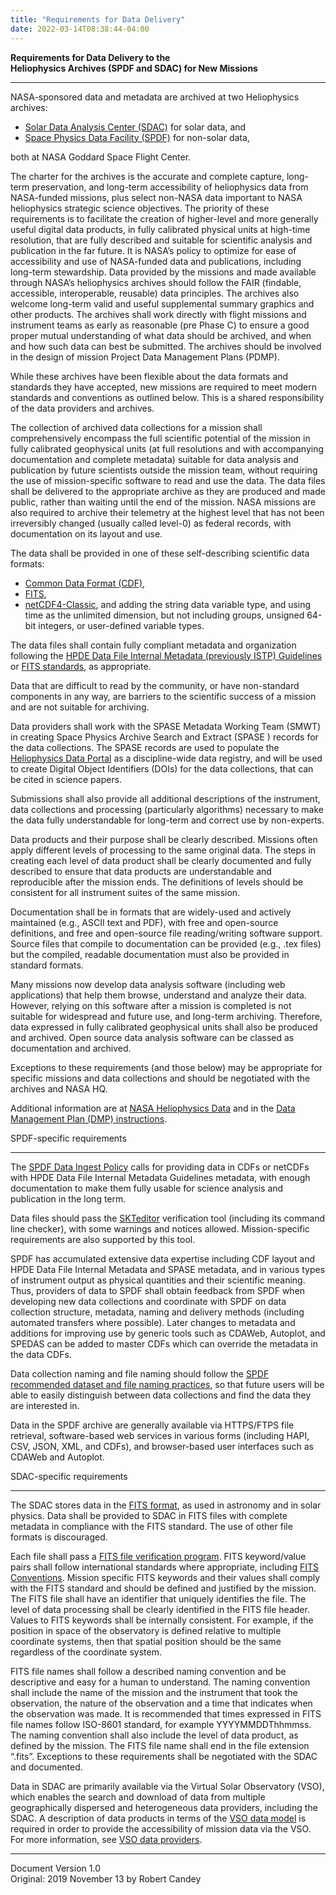 ```yaml
---
title: "Requirements for Data Delivery"
date: 2022-03-14T08:38:44-04:00
---
```


**Requirements for Data Delivery to the  
Heliophysics Archives (SPDF and SDAC) for New Missions**


------------------------------------------------------------------------------------------------

NASA-sponsored data and metadata are archived at two Heliophysics archives:

*   [Solar Data Analysis Center (SDAC)](https://umbra.nascom.nasa.gov/) for solar data, and
*   [Space Physics Data Facility (SPDF)](https://spdf.gsfc.nasa.gov) for non-solar data,

both at NASA Goddard Space Flight Center.

The charter for the archives is the accurate and complete capture, long-term preservation, and long-term accessibility of heliophysics data from NASA-funded missions, plus select non-NASA data important to NASA heliophysics strategic science objectives. The priority of these requirements is to facilitate the creation of higher-level and more generally useful digital data products, in fully calibrated physical units at high-time resolution, that are fully described and suitable for scientific analysis and publication in the far future. It is NASA’s policy to optimize for ease of accessibility and use of NASA-funded data and publications, including long-term stewardship. Data provided by the missions and made available through NASA’s heliophysics archives should follow the FAIR (findable, accessible, interoperable, reusable) data principles. The archives also welcome long-term valid and useful supplemental summary graphics and other products. The archives shall work directly with flight missions and instrument teams as early as reasonable (pre Phase C) to ensure a good proper mutual understanding of what data should be archived, and when and how such data can best be submitted. The archives should be involved in the design of mission Project Data Management Plans (PDMP).

While these archives have been flexible about the data formats and standards they have accepted, new missions are required to meet modern standards and conventions as outlined below. This is a shared responsibility of the data providers and archives.

The collection of archived data collections for a mission shall comprehensively encompass the full scientific potential of the mission in fully calibrated geophysical units (at full resolutions and with accompanying documentation and complete metadata) suitable for data analysis and publication by future scientists outside the mission team, without requiring the use of mission-specific software to read and use the data. The data files shall be delivered to the appropriate archive as they are produced and made public, rather than waiting until the end of the mission. NASA missions are also required to archive their telemetry at the highest level that has not been irreversibly changed (usually called level-0) as federal records, with documentation on its layout and use.

The data shall be provided in one of these self-describing scientific data formats:

*   [Common Data Format (CDF)](https://cdf.gsfc.nasa.gov/),
*   [FITS](https://fits.gsfc.nasa.gov/),
*   [netCDF4-Classic](https://www.unidata.ucar.edu/software/netcdf/), and adding the string data variable type, and using time as the unlimited dimension, but not including groups, unsigned 64-bit integers, or user-defined variable types.

The data files shall contain fully compliant metadata and organization following the [HPDE Data File Internal Metadata (previously ISTP) Guidelines](https://spdf.gsfc.nasa.gov/sp_use_of_cdf.html) or [FITS standards](https://fits.gsfc.nasa.gov/fits_conventions.html), as appropriate.

Data that are difficult to read by the community, or have non-standard components in any way, are barriers to the scientific success of a mission and are not suitable for archiving.

Data providers shall work with the SPASE Metadata Working Team (SMWT) in creating Space Physics Archive Search and Extract (SPASE ) records for the data collections. The SPASE records are used to populate the [Heliophysics Data Portal](https://heliophysicsdata.gsfc.nasa.gov/) as a discipline-wide data registry, and will be used to create Digital Object Identifiers (DOIs) for the data collections, that can be cited in science papers.

Submissions shall also provide all additional descriptions of the instrument, data collections and processing (particularly algorithms) necessary to make the data fully understandable for long-term and correct use by non-experts.

Data products and their purpose shall be clearly described. Missions often apply different levels of processing to the same original data. The steps in creating each level of data product shall be clearly documented and fully described to ensure that data products are understandable and reproducible after the mission ends. The definitions of levels should be consistent for all instrument suites of the same mission.

Documentation shall be in formats that are widely-used and actively maintained (e.g., ASCII text and PDF), with free and open-source definitions, and free and open-source file reading/writing software support. Source files that compile to documentation can be provided (e.g., .tex files) but the compiled, readable documentation must also be provided in standard formats.

Many missions now develop data analysis software (including web applications) that help them browse, understand and analyze their data. However, relying on this software after a mission is completed is not suitable for widespread and future use, and long-term archiving. Therefore, data expressed in fully calibrated geophysical units shall also be produced and archived. Open source data analysis software can be classed as documentation and archived.

Exceptions to these requirements (and those below) may be appropriate for specific missions and data collections and should be negotiated with the archives and NASA HQ.

Additional information are at [NASA Heliophysics Data](https://science.nasa.gov/heliophysics/heliophysics-data) and in the [Data Management Plan (DMP) instructions](https://science.nasa.gov/heliophysics/heliophysics-data-datamanagementplantemplate).

SPDF-specific requirements


----------------------------

The [SPDF Data Ingest Policy](https://spdf.gsfc.nasa.gov/submitting_data.html) calls for providing data in CDFs or netCDFs with HPDE Data File Internal Metadata Guidelines metadata, with enough documentation to make them fully usable for science analysis and publication in the long term.

Data files should pass the [SKTeditor](https://spdf.gsfc.nasa.gov/skteditor/) verification tool (including its command line checker), with some warnings and notices allowed. Mission-specific requirements are also supported by this tool.

SPDF has accumulated extensive data expertise including CDF layout and HPDE Data File Internal Metadata and SPASE metadata, and in various types of instrument output as physical quantities and their scientific meaning. Thus, providers of data to SPDF shall obtain feedback from SPDF when developing new data collections and coordinate with SPDF on data collection structure, metadata, naming and delivery methods (including automated transfers where possible). Later changes to metadata and additions for improving use by generic tools such as CDAWeb, Autoplot, and SPEDAS can be added to master CDFs which can override the metadata in the data CDFs.

Data collection naming and file naming should follow the [SPDF recommended dataset and file naming practices](https://spdf.gsfc.nasa.gov/guidelines/filenaming_recommendations.html), so that future users will be able to easily distinguish between data collections and find the data they are interested in.

Data in the SPDF archive are generally available via HTTPS/FTPS file retrieval, software-based web services in various forms (including HAPI, CSV, JSON, XML, and CDFs), and browser-based user interfaces such as CDAWeb and Autoplot.

SDAC-specific requirements


----------------------------

The SDAC stores data in the [FITS format](https://fits.gsfc.nasa.gov/fits_standard.html), as used in astronomy and in solar physics. Data shall be provided to SDAC in FITS files with complete metadata in compliance with the FITS standard. The use of other file formats is discouraged.

Each file shall pass a [FITS file verification program](https://fits.gsfc.nasa.gov/fits_verify.html). FITS keyword/value pairs shall follow international standards where appropriate, including [FITS Conventions](https://fits.gsfc.nasa.gov/fits_conventions.html). Mission specific FITS keywords and their values shall comply with the FITS standard and should be defined and justified by the mission. The FITS file shall have an identifier that uniquely identifies the file. The level of data processing shall be clearly identified in the FITS file header. Values to FITS keywords shall be internally consistent. For example, if the position in space of the observatory is defined relative to multiple coordinate systems, then that spatial position should be the same regardless of the coordinate system.

FITS file names shall follow a described naming convention and be descriptive and easy for a human to understand. The naming convention shall include the name of the mission and the instrument that took the observation, the nature of the observation and a time that indicates when the observation was made. It is recommended that times expressed in FITS file names follow ISO-8601 standard, for example YYYYMMDDThhmmss. The naming convention shall also include the level of data product, as defined by the mission. The FITS file name shall end in the file extension “.fits”. Exceptions to these requirements shall be negotiated with the SDAC and documented.

Data in SDAC are primarily available via the Virtual Solar Observatory (VSO), which enables the search and download of data from multiple geographically dispersed and heterogeneous data providers, including the SDAC. A description of data products in terms of the [VSO data model](https://docs.virtualsolar.org/wiki/DataModel18) is required in order to provide the accessibility of mission data via the VSO. For more information, see [VSO data providers](https://docs.virtualsolar.org/wiki/NewDataProvider).

* * *

Document Version 1.0  
Original: 2019 November 13 by Robert Candey